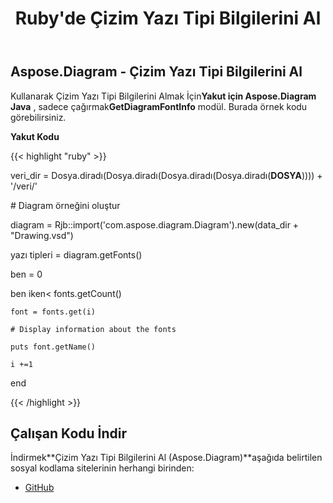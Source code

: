 ﻿---
title: Ruby'de Çizim Yazı Tipi Bilgilerini Al
type: docs
weight: 30
url: /tr/java/retrieve-drawing-font-information-in-ruby/
---
## **Aspose.Diagram - Çizim Yazı Tipi Bilgilerini Al**
 Kullanarak Çizim Yazı Tipi Bilgilerini Almak İçin**Yakut için Aspose.Diagram Java** , sadece çağırmak**GetDiagramFontInfo** modül. Burada örnek kodu görebilirsiniz.

**Yakut Kodu**

{{< highlight "ruby" >}}

 veri_dir = Dosya.diradı(Dosya.diradı(Dosya.diradı(Dosya.diradı(__DOSYA__)))) + '/veri/'

\# Diagram örneğini oluştur

diagram = Rjb::import('com.aspose.diagram.Diagram').new(data_dir + "Drawing.vsd")

yazı tipleri = diagram.getFonts()

ben = 0

 ben iken< fonts.getCount()

    font = fonts.get(i)

    # Display information about the fonts

    puts font.getName()

    i +=1

end

{{< /highlight >}}
## **Çalışan Kodu İndir**
 İndirmek**Çizim Yazı Tipi Bilgilerini Al (Aspose.Diagram)**aşağıda belirtilen sosyal kodlama sitelerinin herhangi birinden:

- [GitHub](https://github.com/asposediagram/Aspose.Diagram-for-Java/blob/master/Plugins/Aspose_Diagram_Java_for_Ruby/lib/asposediagramjava/Diagrams/getdiagramfontinfo.rb)

